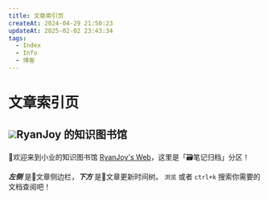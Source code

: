 ```yaml
---
title: 文章索引页
createAt: 2024-04-29 21:50:23
updateAt: 2025-02-02 23:43:34
tags:
  - Index
  - Info
  - 博客
---
```

<script setup>
    import {lifeSkills} from '/.vitepress/theme/components/lists/lifeSkills'
    import {os} from '/.vitepress/theme/components/lists/os'
    import {personalProject} from '/.vitepress/theme/components/lists/personalProject'
    import {ref_sum} from '/.vitepress/theme/components/lists/ref_sum'
    import {tech_skills} from '/.vitepress/theme/components/lists/tech_skills'
    import {tools} from '/.vitepress/theme/components/lists/tools'
</script>

# 文章索引页

## <p><img src="/avatar.png" class="titleAvatar" /><span>RyanJoy 的知识图书馆</span></p>

👏欢迎来到小业的知识图书馆 [RyanJoy's Web](https://ryanjoy.top/)，这里是「🗃️笔记归档」分区！

<span class="marker-underline">***左侧*** 是</span><span class="marker-fakeTitle">📒文章侧边栏</span><span class="marker-underline">，***下方*** 是</span><span class="marker-fakeTitle">📒文章更新时间树</span><span class="marker-underline">。 `浏览` 或者 `ctrl+k` 搜索你需要的文档查阅吧！</span>

<nodeIndex />

<!--  linklist组件式索引页，目前还没实现自动添加。主要问题是，没法自动获取icon  -->

<!-- 
<list v-for="{ title , items } in lifeSkills" :title="title" :items="items" />

## 👨🏼‍💻个人项目

<list v-for="{ title , items } in personalProject" :title="title" :items="items" />

## 💻操作系统

<list v-for="{ title , items } in os" :title="title" :items="items" />

## 🖥️专业技能

<list v-for="{ title , items } in tech_skills" :title="title" :items="items" />

## 🤔反思和总结

<list v-for="{ title , items } in ref_sum" :title="title" :items="items" />

## 🛠️实用工具

<list v-for="{ title , items } in tools" :title="title" :items="items" /> -->